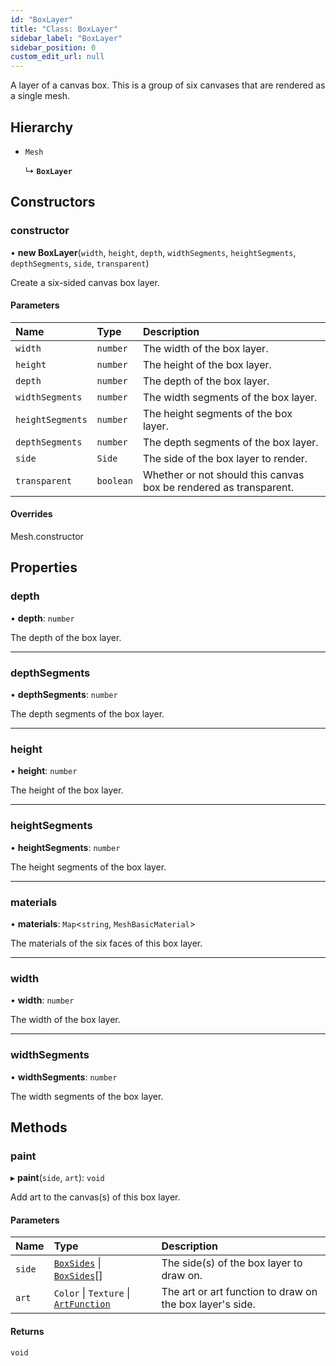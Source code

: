 ```yaml
---
id: "BoxLayer"
title: "Class: BoxLayer"
sidebar_label: "BoxLayer"
sidebar_position: 0
custom_edit_url: null
---
```


A layer of a canvas box. This is a group of six canvases that are rendered as a single mesh.

## Hierarchy

- `Mesh`

  ↳ **`BoxLayer`**

## Constructors

### constructor

• **new BoxLayer**(`width`, `height`, `depth`, `widthSegments`, `heightSegments`, `depthSegments`, `side`, `transparent`)

Create a six-sided canvas box layer.

#### Parameters

| Name | Type | Description |
| :------ | :------ | :------ |
| `width` | `number` | The width of the box layer. |
| `height` | `number` | The height of the box layer. |
| `depth` | `number` | The depth of the box layer. |
| `widthSegments` | `number` | The width segments of the box layer. |
| `heightSegments` | `number` | The height segments of the box layer. |
| `depthSegments` | `number` | The depth segments of the box layer. |
| `side` | `Side` | The side of the box layer to render. |
| `transparent` | `boolean` | Whether or not should this canvas box be rendered as transparent. |

#### Overrides

Mesh.constructor

## Properties

### depth

• **depth**: `number`

The depth of the box layer.

___

### depthSegments

• **depthSegments**: `number`

The depth segments of the box layer.

___

### height

• **height**: `number`

The height of the box layer.

___

### heightSegments

• **heightSegments**: `number`

The height segments of the box layer.

___

### materials

• **materials**: `Map`<`string`, `MeshBasicMaterial`\>

The materials of the six faces of this box layer.

___

### width

• **width**: `number`

The width of the box layer.

___

### widthSegments

• **widthSegments**: `number`

The width segments of the box layer.

## Methods

### paint

▸ **paint**(`side`, `art`): `void`

Add art to the canvas(s) of this box layer.

#### Parameters

| Name | Type | Description |
| :------ | :------ | :------ |
| `side` | [`BoxSides`](../modules.md#boxsides-2) \| [`BoxSides`](../modules.md#boxsides-2)[] | The side(s) of the box layer to draw on. |
| `art` | `Color` \| `Texture` \| [`ArtFunction`](../modules.md#artfunction-2) | The art or art function to draw on the box layer's side. |

#### Returns

`void`
